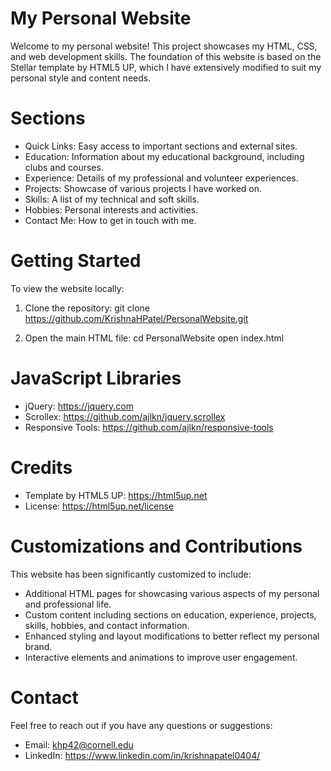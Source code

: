# My Personal Website

Welcome to my personal website! This project showcases my HTML, CSS, and web development skills. The foundation of this website is based on the Stellar template by HTML5 UP, which I have extensively modified to suit my personal style and content needs.

# Sections

- Quick Links: Easy access to important sections and external sites.
- Education: Information about my educational background, including clubs and courses.
- Experience: Details of my professional and volunteer experiences.
- Projects: Showcase of various projects I have worked on.
- Skills: A list of my technical and soft skills.
- Hobbies: Personal interests and activities.
- Contact Me: How to get in touch with me.

# Getting Started

To view the website locally:

1. Clone the repository:
   git clone https://github.com/KrishnaHPatel/PersonalWebsite.git

2. Open the main HTML file:
   cd PersonalWebsite
   open index.html

# JavaScript Libraries

- jQuery: https://jquery.com
- Scrollex: https://github.com/ajlkn/jquery.scrollex
- Responsive Tools: https://github.com/ajlkn/responsive-tools

# Credits

- Template by HTML5 UP: https://html5up.net
- License: https://html5up.net/license

# Customizations and Contributions

This website has been significantly customized to include:

- Additional HTML pages for showcasing various aspects of my personal and professional life.
- Custom content including sections on education, experience, projects, skills, hobbies, and contact information.
- Enhanced styling and layout modifications to better reflect my personal brand.
- Interactive elements and animations to improve user engagement.

# Contact

Feel free to reach out if you have any questions or suggestions:

- Email: khp42@cornell.edu
- LinkedIn: https://www.linkedin.com/in/krishnapatel0404/
